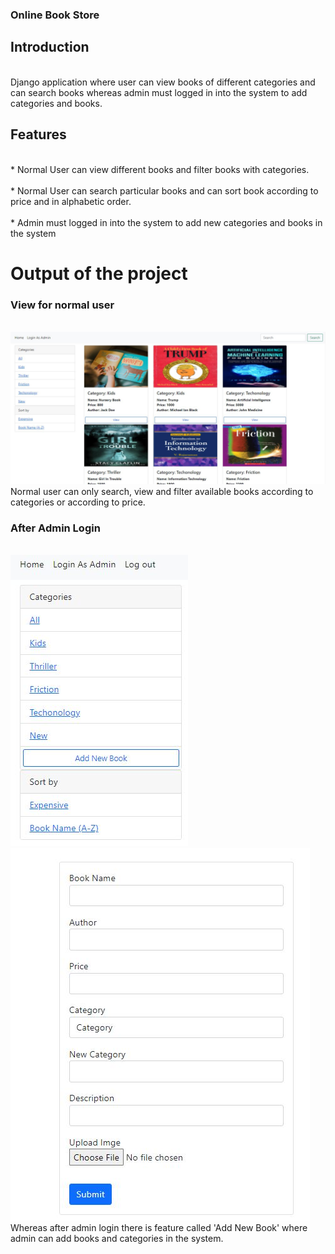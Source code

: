 <h3>Online Book Store</h3>

<h2>Introduction</h2>
<br>Django application where user can view books of different categories and can search books whereas admin must logged in into the system to add categories and books.</br>

<h2>Features</h2>
<br>* Normal User can view different books and filter books with categories.</br>
<br>* Normal User can search particular books and can sort book according to price and in alphabetic order.</br>
<br>* Admin must logged in into the system to add new categories and books in the system</br>

<h1>Output of the project</h1>

<h3>View for normal user</h3>
<br><img src="images/1.JPG">

<br>
Normal user can only search, view and filter available books according to categories or according to price. 

<h3> After Admin Login</h3>
<br><img src="images/4.JPG"> <img src="images/6.JPG">

<br>
Whereas after admin login there is feature called 'Add New Book' where admin can add books and categories in the system.







